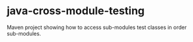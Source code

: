 # java-cross-module-testing
Maven project showing how to access sub-modules test classes in order sub-modules.
